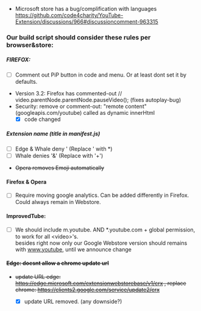 - Microsoft store has a bug/complification with languages https://github.com/code4charity/YouTube-Extension/discussions/966#discussioncomment-963315

### Our build script should consider these rules per browser&store:


##### FIREFOX: 

- [ ] Comment out PiP button in code and menu.  Or at least dont set it by defaults.
- Version 3.2: Firefox has commented-out  // video.parentNode.parentNode.pauseVideo();  (fixes autoplay-bug)
- Security: remove or comment-out:  "remote content" (googleapis.com/youtube) called as dynamic innerHtml
   - [x] code changed

##### Extension name (title in manifest.js)

  - [ ] Edge & Whale deny '  (Replace ' with *) 
  - [ ] Whale denies '&' (Replace with '+')  
  - <del> Opera removes Emoji automatically
  
#### Firefox & Opera  

- [ ] Require moving google analytics.  Can be added differently in Firefox. Could always remain in Webstore.

#### ImprovedTube:
- [ ] We should include m.youtube.
  AND  *.youtube.com  + global permission, to work for all \<video\>'s. 
  <br> besides right now only our Google Webstore version should remains with www.youtube, until we announce change

#### <del> Edge: doesnt allow a chrome update url 
  - <del> update URL  edge:  https://edge.microsoft.com/extensionwebstorebase/v1/crx ,  replace chrome: https://clients2.google.com/service/update2/crx  </del>
    - [x] update URL removed. (any downside?) 
  
     


